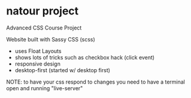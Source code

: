 # natour project

Advanced CSS Course Project

Website built with Sassy CSS (scss)

- uses Float Layouts
- shows lots of tricks such as checkbox hack (click event)
- responsive design
- desktop-first (started w/ desktop first)


NOTE: to have your css respond to changes you need to have a terminal open and running "live-server"